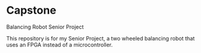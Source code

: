# Capstone
Balancing Robot Senior Project

This repository is for my Senior Project, a two wheeled balancing robot that uses an FPGA instead of a microcontroller. 
